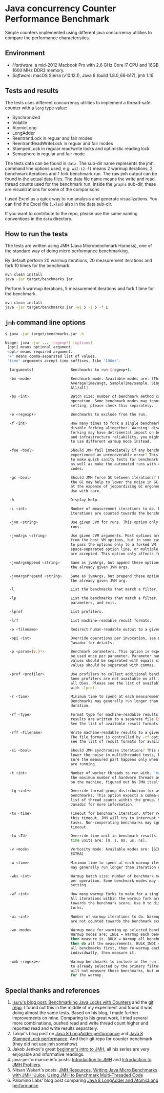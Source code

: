 # Java concurrency Counter Performance Benchmark

Simple counters implemented using different java concurrency utilities to compare the performance characteristics.

## Environment

* *Hardware*: a mid-2012 Macbook Pro with 2.6 GHz Core i7 CPU and 16GB 1600 MHz DDR3 memory.
* *Software*: macOS Sierra (v10.12.1), Java 8 (build 1.8.0_66-b17), jmh 1.16

## Tests and results

The tests uses different concurrency utilities to implement a thread-safe counter with a `long` type value:

* Synchronized
* Volatile
* AtomicLong
* LongAdder
* ReentrantLock in reguar and fair modes
* ReentrantReadWriteLock in reguar and fair modes
* StampedLock in regular read/write locks and optimistic reading lock
* Semaphore in regular and fair mode

The tests data can be found in `data`. The sub-dir name represents the jmh command line options used, e.g. `wi2-i2-f1` means 2 warmup iterations, 2 benchmark iterations and 1 fork benchmark run. The raw jmh output can be found in the actual data files. The data file name means the write and read thread counts used for the benchmark run. Inside the `graphs` sub-dir, these are visualizations for some of the comparisons.

I used Excel as a quick way to run analysis and generate visualizations. You can find the Excel file (`.xlsx`) also in the data sub-dir.

If you want to contribute to the repo, please use the same naming conventions in the `data` directory.

## How to run the tests

The tests are written using JMH (Java Microbenchmark Harness), one of the standard way of doing micro performance benchmarking.

By default perform 20 warmup iterations, 20 measurement iterations and fork 10 times for the benchmark.

```bash
mvn clean install
java -jar target/benchmarks.jar
```

Perform 5 warmup iterations, 5 measurement iterations and fork 1 time for the benchmark.

```bash
mvn clean install
java -jar target/benchmarks.jar -wi 5 -i 5 -f 1
```

## `jmh` command line options

```bash
$ java -jar target/benchmarks.jar -h

Usage: java -jar ... [regexp*] [options]
 [opt] means optional argument.
 <opt> means required argument.
 "+" means comma-separated list of values.
 "time" arguments accept time suffixes, like "100ms".

  [arguments]                 Benchmarks to run (regexp+).

  -bm <mode>                  Benchmark mode. Available modes are: [Throughput/thrpt,
                              AverageTime/avgt, SampleTime/sample, SingleShotTime/ss,
                              All/all]

  -bs <int>                   Batch size: number of benchmark method calls per
                              operation. Some benchmark modes may ignore this
                              setting, please check this separately.

  -e <regexp+>                Benchmarks to exclude from the run.

  -f <int>                    How many times to fork a single benchmark. Use 0 to
                              disable forking altogether. Warning: disabling
                              forking may have detrimental impact on benchmark
                              and infrastructure reliability, you might want
                              to use different warmup mode instead.

  -foe <bool>                 Should JMH fail immediately if any benchmark had
                              experienced an unrecoverable error? This helps
                              to make quick sanity tests for benchmark suites,
                              as well as make the automated runs with checking error
                              codes.

  -gc <bool>                  Should JMH force GC between iterations? Forcing
                              the GC may help to lower the noise in GC-heavy benchmarks,
                              at the expense of jeopardizing GC ergonomics decisions.
                              Use with care.

  -h                          Display help.

  -i <int>                    Number of measurement iterations to do. Measurement
                              iterations are counted towards the benchmark score.

  -jvm <string>               Use given JVM for runs. This option only affects forked
                              runs.

  -jvmArgs <string>           Use given JVM arguments. Most options are inherited
                              from the host VM options, but in some cases you want
                              to pass the options only to a forked VM. Either single
                              space-separated option line, or multiple options
                              are accepted. This option only affects forked runs.

  -jvmArgsAppend <string>     Same as jvmArgs, but append these options before
                              the already given JVM args.

  -jvmArgsPrepend <string>    Same as jvmArgs, but prepend these options before
                              the already given JVM arg.

  -l                          List the benchmarks that match a filter, and exit.

  -lp                         List the benchmarks that match a filter, along with
                              parameters, and exit.

  -lprof                      List profilers.

  -lrf                        List machine-readable result formats.

  -o <filename>               Redirect human-readable output to a given file.

  -opi <int>                  Override operations per invocation, see @OperationsPerInvocation
                              Javadoc for details.

  -p <param={v,}*>            Benchmark parameters. This option is expected to
                              be used once per parameter. Parameter name and parameter
                              values should be separated with equals sign. Parameter
                              values should be separated with commas.

  -prof <profiler>            Use profilers to collect additional benchmark data.
                              Some profilers are not available on all JVMs and/or
                              all OSes. Please see the list of available profilers
                              with -lprof.

  -r <time>                   Minimum time to spend at each measurement iteration.
                              Benchmarks may generally run longer than iteration
                              duration.

  -rf <type>                  Format type for machine-readable results. These
                              results are written to a separate file (see -rff).
                              See the list of available result formats with -lrf.

  -rff <filename>             Write machine-readable results to a given file.
                              The file format is controlled by -rf option. Please
                              see the list of result formats for available formats.

  -si <bool>                  Should JMH synchronize iterations? This would significantly
                              lower the noise in multithreaded tests, by making
                              sure the measured part happens only when all workers
                              are running.

  -t <int>                    Number of worker threads to run with. 'max' means
                              the maximum number of hardware threads available
                              on the machine, figured out by JMH itself.

  -tg <int+>                  Override thread group distribution for asymmetric
                              benchmarks. This option expects a comma-separated
                              list of thread counts within the group. See @Group/@GroupThreads
                              Javadoc for more information.

  -to <time>                  Timeout for benchmark iteration. After reaching
                              this timeout, JMH will try to interrupt the running
                              tasks. Non-cooperating benchmarks may ignore this
                              timeout.

  -tu <TU>                    Override time unit in benchmark results. Available
                              time units are: [m, s, ms, us, ns].

  -v <mode>                   Verbosity mode. Available modes are: [SILENT, NORMAL,
                              EXTRA]

  -w <time>                   Minimum time to spend at each warmup iteration. Benchmarks
                              may generally run longer than iteration duration.

  -wbs <int>                  Warmup batch size: number of benchmark method calls
                              per operation. Some benchmark modes may ignore this
                              setting.

  -wf <int>                   How many warmup forks to make for a single benchmark.
                              All iterations within the warmup fork are not counted
                              towards the benchmark score. Use 0 to disable warmup
                              forks.

  -wi <int>                   Number of warmup iterations to do. Warmup iterations
                              are not counted towards the benchmark score.

  -wm <mode>                  Warmup mode for warming up selected benchmarks.
                              Warmup modes are: INDI = Warmup each benchmark individually,
                              then measure it. BULK = Warmup all benchmarks first,
                              then do all the measurements. BULK_INDI = Warmup
                              all benchmarks first, then re-warmup each benchmark
                              individually, then measure it.

  -wmb <regexp+>              Warmup benchmarks to include in the run in addition
                              to already selected by the primary filters. Harness
                              will not measure these benchmarks, but only use them
                              for the warmup.
```

## Special thanks and references

1. [Isuru's blog post: Benchmarking Java Locks with Counters](http://isuru-perera.blogspot.com/2016/05/benchmarking-java-locks-with-counters.html) and the [git repo](https://github.com/chrishantha/microbenchmarks). I found out this in the middle of my experiment and found it was doing almost the same tests. Based on his blog, I made further improvements on mine. Comparing to his great work, I tried several more combinations, pushed read and write thread count higher and reported read and write results separately.
1. Takipi's blog post on [Java 8 LongAdder performance](http://blog.takipi.com/java-8-longadders-the-fastest-way-to-add-numbers-concurrently/) and [Java 8 StampedLock performance](http://blog.takipi.com/java-8-stampedlocks-vs-readwritelocks-and-synchronized/). And their git repo for counter benchmark (they did not use jmh somehow).
1. Jakob Jenkov's great [beginner's intro to JMH](http://tutorials.jenkov.com/java-performance/jmh.html), all his series are very enjoyable and informative readings.
1. java-performance.info posts: [Introduction to JMH](http://java-performance.info/jmh/) and [Introduction to JMH Profilers](http://java-performance.info/introduction-jmh-profilers/).
1. Nitsan Wakart's posts: [JMH Resources](http://psy-lob-saw.blogspot.com/p/jmh-related-posts.html), [Writing Java Micro Benchmarks with JMH: Juice](http://psy-lob-saw.blogspot.fr/2013/04/writing-java-micro-benchmarks-with-jmh.html), [Using JMH to Benchmark Multi-Threaded Code](http://psy-lob-saw.blogspot.com/2013/05/using-jmh-to-benchmark-multi-threaded.html)
1. Palomino Labs' blog post comparing [Java 8 LongAdder and AtomicLong performance](http://blog.palominolabs.com/2014/02/10/java-8-performance-improvements-longadder-vs-atomiclong/index.html)
